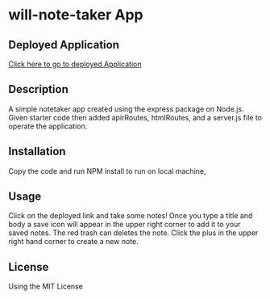 # will-note-taker App

## Deployed Application
[Click here to go to deployed Application](https://enigmatic-temple-46112.herokuapp.com/)

## Description 
A simple notetaker app created using the express package on Node.js.
Given starter code then added apirRoutes, htmlRoutes, and a server.js file to operate the application. 

## Installation
Copy the code and run NPM install to run on local machine,

## Usage
Click on the deployed link and take some notes! Once you type a title and body a save icon will appear in the upper right corner to add it to your saved notes. 
The red trash can deletes the note. 
Click the plus in the upper right hand corner to create a new note. 


## License 
Using the MIT License